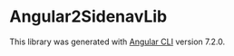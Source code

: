 # Angular2SidenavLib

This library was generated with [Angular CLI](https://github.com/angular/angular-cli) version 7.2.0.

